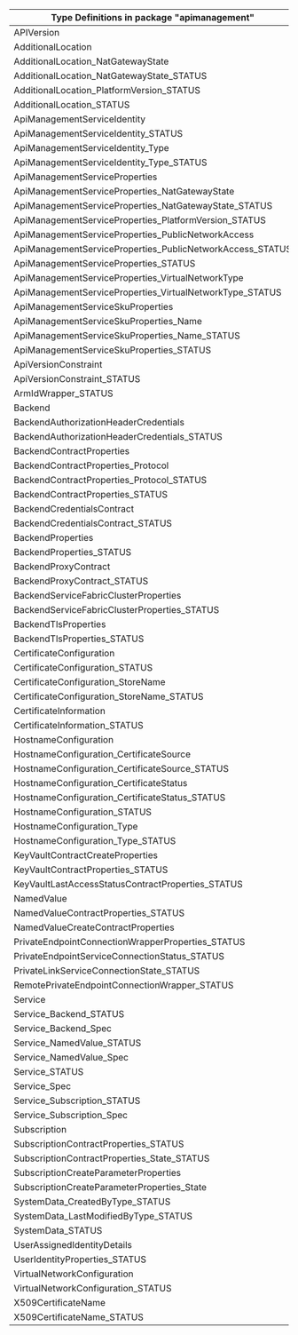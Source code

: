 | Type Definitions in package "apimanagement"               | v1api20220801 |
|-----------------------------------------------------------|---------------|
| APIVersion                                                | v1api20220801 |
| AdditionalLocation                                        | v1api20220801 |
| AdditionalLocation_NatGatewayState                        | v1api20220801 |
| AdditionalLocation_NatGatewayState_STATUS                 | v1api20220801 |
| AdditionalLocation_PlatformVersion_STATUS                 | v1api20220801 |
| AdditionalLocation_STATUS                                 | v1api20220801 |
| ApiManagementServiceIdentity                              | v1api20220801 |
| ApiManagementServiceIdentity_STATUS                       | v1api20220801 |
| ApiManagementServiceIdentity_Type                         | v1api20220801 |
| ApiManagementServiceIdentity_Type_STATUS                  | v1api20220801 |
| ApiManagementServiceProperties                            | v1api20220801 |
| ApiManagementServiceProperties_NatGatewayState            | v1api20220801 |
| ApiManagementServiceProperties_NatGatewayState_STATUS     | v1api20220801 |
| ApiManagementServiceProperties_PlatformVersion_STATUS     | v1api20220801 |
| ApiManagementServiceProperties_PublicNetworkAccess        | v1api20220801 |
| ApiManagementServiceProperties_PublicNetworkAccess_STATUS | v1api20220801 |
| ApiManagementServiceProperties_STATUS                     | v1api20220801 |
| ApiManagementServiceProperties_VirtualNetworkType         | v1api20220801 |
| ApiManagementServiceProperties_VirtualNetworkType_STATUS  | v1api20220801 |
| ApiManagementServiceSkuProperties                         | v1api20220801 |
| ApiManagementServiceSkuProperties_Name                    | v1api20220801 |
| ApiManagementServiceSkuProperties_Name_STATUS             | v1api20220801 |
| ApiManagementServiceSkuProperties_STATUS                  | v1api20220801 |
| ApiVersionConstraint                                      | v1api20220801 |
| ApiVersionConstraint_STATUS                               | v1api20220801 |
| ArmIdWrapper_STATUS                                       | v1api20220801 |
| Backend                                                   | v1api20220801 |
| BackendAuthorizationHeaderCredentials                     | v1api20220801 |
| BackendAuthorizationHeaderCredentials_STATUS              | v1api20220801 |
| BackendContractProperties                                 | v1api20220801 |
| BackendContractProperties_Protocol                        | v1api20220801 |
| BackendContractProperties_Protocol_STATUS                 | v1api20220801 |
| BackendContractProperties_STATUS                          | v1api20220801 |
| BackendCredentialsContract                                | v1api20220801 |
| BackendCredentialsContract_STATUS                         | v1api20220801 |
| BackendProperties                                         | v1api20220801 |
| BackendProperties_STATUS                                  | v1api20220801 |
| BackendProxyContract                                      | v1api20220801 |
| BackendProxyContract_STATUS                               | v1api20220801 |
| BackendServiceFabricClusterProperties                     | v1api20220801 |
| BackendServiceFabricClusterProperties_STATUS              | v1api20220801 |
| BackendTlsProperties                                      | v1api20220801 |
| BackendTlsProperties_STATUS                               | v1api20220801 |
| CertificateConfiguration                                  | v1api20220801 |
| CertificateConfiguration_STATUS                           | v1api20220801 |
| CertificateConfiguration_StoreName                        | v1api20220801 |
| CertificateConfiguration_StoreName_STATUS                 | v1api20220801 |
| CertificateInformation                                    | v1api20220801 |
| CertificateInformation_STATUS                             | v1api20220801 |
| HostnameConfiguration                                     | v1api20220801 |
| HostnameConfiguration_CertificateSource                   | v1api20220801 |
| HostnameConfiguration_CertificateSource_STATUS            | v1api20220801 |
| HostnameConfiguration_CertificateStatus                   | v1api20220801 |
| HostnameConfiguration_CertificateStatus_STATUS            | v1api20220801 |
| HostnameConfiguration_STATUS                              | v1api20220801 |
| HostnameConfiguration_Type                                | v1api20220801 |
| HostnameConfiguration_Type_STATUS                         | v1api20220801 |
| KeyVaultContractCreateProperties                          | v1api20220801 |
| KeyVaultContractProperties_STATUS                         | v1api20220801 |
| KeyVaultLastAccessStatusContractProperties_STATUS         | v1api20220801 |
| NamedValue                                                | v1api20220801 |
| NamedValueContractProperties_STATUS                       | v1api20220801 |
| NamedValueCreateContractProperties                        | v1api20220801 |
| PrivateEndpointConnectionWrapperProperties_STATUS         | v1api20220801 |
| PrivateEndpointServiceConnectionStatus_STATUS             | v1api20220801 |
| PrivateLinkServiceConnectionState_STATUS                  | v1api20220801 |
| RemotePrivateEndpointConnectionWrapper_STATUS             | v1api20220801 |
| Service                                                   | v1api20220801 |
| Service_Backend_STATUS                                    | v1api20220801 |
| Service_Backend_Spec                                      | v1api20220801 |
| Service_NamedValue_STATUS                                 | v1api20220801 |
| Service_NamedValue_Spec                                   | v1api20220801 |
| Service_STATUS                                            | v1api20220801 |
| Service_Spec                                              | v1api20220801 |
| Service_Subscription_STATUS                               | v1api20220801 |
| Service_Subscription_Spec                                 | v1api20220801 |
| Subscription                                              | v1api20220801 |
| SubscriptionContractProperties_STATUS                     | v1api20220801 |
| SubscriptionContractProperties_State_STATUS               | v1api20220801 |
| SubscriptionCreateParameterProperties                     | v1api20220801 |
| SubscriptionCreateParameterProperties_State               | v1api20220801 |
| SystemData_CreatedByType_STATUS                           | v1api20220801 |
| SystemData_LastModifiedByType_STATUS                      | v1api20220801 |
| SystemData_STATUS                                         | v1api20220801 |
| UserAssignedIdentityDetails                               | v1api20220801 |
| UserIdentityProperties_STATUS                             | v1api20220801 |
| VirtualNetworkConfiguration                               | v1api20220801 |
| VirtualNetworkConfiguration_STATUS                        | v1api20220801 |
| X509CertificateName                                       | v1api20220801 |
| X509CertificateName_STATUS                                | v1api20220801 |
